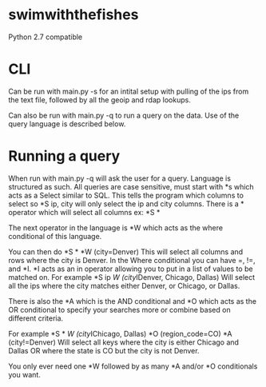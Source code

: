 # swimwiththefishes
Python 2.7 compatible

# CLI
Can be run with main.py -s for an intital setup with pulling of the ips from the text file, followed by all the geoip and rdap lookups.

Can also be run with main.py -q to run a query on the data. Use of the query language is described below.

# Running a query

When run with main.py -q will ask the user for a query.
Language is structured as such.
All queries are case sensitive, must start with *s which acts as a Select similar to SQL. This tells the program which columns to select so *S ip, city will only select the ip and city columns. There is a * operator which will select all columns ex: *S *

The next operator in the language is *W which acts as the where conditional of this language.

You can then do *S * *W (city=Denver)
This will select all columns and rows where the city is Denver.
In the Where conditional you can have =, !=, and *I. *I acts as an in operator allowing you to put in a list of values to be matched on.
For example *S ip *W (city*IDenver, Chicago, Dallas) Will select all the ips where the city matches either Denver, or Chicago, or Dallas.

There is also the *A which is the AND conditional and *O which acts as the OR conditional to specify your searches more or combine based on different criteria.

For example *S * *W (city*IChicago, Dallas) *O (region_code=CO) *A (city!=Denver)
Will select all keys where the city is either Chicago and Dallas OR where the state is CO but the city is not Denver.

You only ever need one *W followed by as many *A and/or *O conditionals you want.
